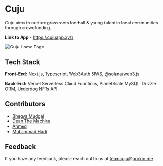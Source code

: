 # Cuju

Cuju aims to nurture grassroots football & young talent in local communities through crowdfunding.

**Link to App -** https://cujuapp.xyz/

![Cuju Home Page](https://i.imgur.com/eT5RLSH.jpg)

## Tech Stack

**Front-End:** Next.js, Typescript, Web3Auth SIWS, @solana/web3.js

**Back-End:** Vercel Serverless Cloud Functions, PlanetScale MySQL, Drizzle ORM, Underdog NFTs API

<!-- ## Demo

https://www.loom.com/share/3206e918615344d9973bb0339d6b27e1 -->

## Contributors

-   [Bhagya Mudgal](https://twitter.com/BhagyaMudgal)
-   [Dean The Machine](https://twitter.com/_Dean_Machine)
-   [Ahmed](https://twitter.com/thedaodad)
-   [Muhammad Hadi]()

## Feedback

If you have any feedback, please reach out to us at teamcuju@proton.me
